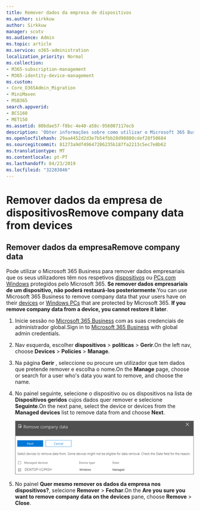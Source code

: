 ```yaml
---
title: Remover dados da empresa de dispositivos
ms.author: sirkkuw
author: Sirkkuw
manager: scotv
ms.audience: Admin
ms.topic: article
ms.service: o365-administration
localization_priority: Normal
ms.collection:
- M365-subscription-management
- M365-identity-device-management
ms.custom:
- Core_O365Admin_Migration
- MiniMaven
- MSB365
search.appverid:
- BCS160
- MET150
ms.assetid: 80bdae57-f8bc-4e40-a58c-956007117ecb
description: 'Obter informações sobre como utilizar o Microsoft 365 Business para remover dados da empresa a partir de dispositivos de utilizadores ou computadores com o Windows. '
ms.openlocfilehash: 29aa4452d2d3e7b54fbb28d90880cdef28f50684
ms.sourcegitcommit: 81273a9df49647286235b187fa2213c5ec7e8b62
ms.translationtype: MT
ms.contentlocale: pt-PT
ms.lasthandoff: 04/23/2019
ms.locfileid: "32283846"
---
```

# <a name="remove-company-data-from-devices"></a><span data-ttu-id="34db5-103">Remover dados da empresa de dispositivos</span><span class="sxs-lookup"><span data-stu-id="34db5-103">Remove company data from devices</span></span>

## <a name="remove-company-data"></a><span data-ttu-id="34db5-104">Remover dados da empresa</span><span class="sxs-lookup"><span data-stu-id="34db5-104">Remove company data</span></span>

<span data-ttu-id="34db5-p101">Pode utilizar o Microsoft 365 Business para remover dados empresariais que os seus utilizadores têm nos respetivos [dispositivos](app-protection-settings-for-android-and-ios.md) ou [PCs com Windows](protection-settings-for-windows-10-devices.md) protegidos pelo Microsoft 365. **Se remover dados empresariais de um dispositivo, não poderá restaurá-los posteriormente**.</span><span class="sxs-lookup"><span data-stu-id="34db5-p101">You can use Microsoft 365 Business to remove company data that your users have on their [devices](app-protection-settings-for-android-and-ios.md) or [Windows PCs](protection-settings-for-windows-10-devices.md) that are protected by Microsoft 365. **If you remove company data from a device, you cannot restore it later**.</span></span> 
  
1. <span data-ttu-id="34db5-107">Inicie sessão no [Microsoft 365 Business](https://portal.office.com) com as suas credenciais de administrador global.</span><span class="sxs-lookup"><span data-stu-id="34db5-107">Sign in to [Microsoft 365 Business](https://portal.office.com) with global admin credentials.</span></span> 
    
2. <span data-ttu-id="34db5-108">Nav esquerda, escolher **dispositivos** \> **políticas** \> **Gerir**.</span><span class="sxs-lookup"><span data-stu-id="34db5-108">On the left nav, choose **Devices** \> **Policies** \> **Manage**.</span></span>
  
3. <span data-ttu-id="34db5-109">Na página **Gerir** , seleccione ou procure um utilizador que tem dados que pretende remover e escolha o nome.</span><span class="sxs-lookup"><span data-stu-id="34db5-109">On the **Manage** page, choose or search for a user who's data you want to remove, and choose the name.</span></span> 
    
4. <span data-ttu-id="34db5-110">No painel seguinte, selecione o dispositivo ou os dispositivos na lista de **Dispositivos geridos** cujos dados quer remover e selecione **Seguinte**.</span><span class="sxs-lookup"><span data-stu-id="34db5-110">On the next pane, select the device or devices from the **Managed devices** list to remove data from and choose **Next**.</span></span> 
    
    ![On the remove comapany data pane, select the device from which you want to remove the data.](media/f3725ff9-ebdb-4c13-9523-b2df362640cf.png)
  
5. <span data-ttu-id="34db5-112">No painel **Quer mesmo remover os dados da empresa nos dispositivos?**, selecione **Remover** \> **Fechar**.</span><span class="sxs-lookup"><span data-stu-id="34db5-112">On the **Are you sure you want to remove company data on the devices** pane, choose **Remove** \> **Close**.</span></span>
    


